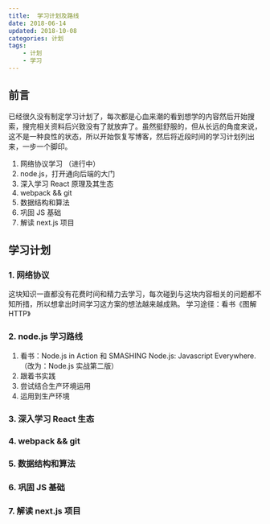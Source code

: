 ```yaml
---
title:  学习计划及路线
date: 2018-06-14
updated: 2018-10-08
categories: 计划
tags:
    - 计划
    - 学习
---
```


## 前言

已经很久没有制定学习计划了，每次都是心血来潮的看到想学的内容然后开始搜索，搜完相关资料后兴致没有了就放弃了。虽然挺舒服的，但从长远的角度来说，这不是一种良性的状态，所以开始恢复写博客，然后将近段时间的学习计划列出来，一步一个脚印。
1.  网络协议学习 （进行中）              
2.  node.js，打开通向后端的大门	    
3.  深入学习 React 原理及其生态	     
4.  webpack && git
5.  数据结构和算法
6.  巩固 JS 基础
7.  解读 next.js 项目

<!--more-->


## 学习计划

### 1.  网络协议
这块知识一直都没有花费时间和精力去学习，每次碰到与这块内容相关的问题都不知所措，所以想拿出时间学习这方案的想法越来越成熟。
学习途径：看书《图解 HTTP》

### 2.  node.js 学习路线
1. 看书：Node.js in Action 和 SMASHING Node.js: Javascript Everywhere.（改为：Node.js 实战第二版）
2. 跟着书实践
3. 尝试结合生产环境运用
4. 运用到生产环境

### 3. 深入学习 React 生态

### 4. webpack && git 

### 5. 数据结构和算法

### 6. 巩固 JS 基础

### 7. 解读 next.js 项目